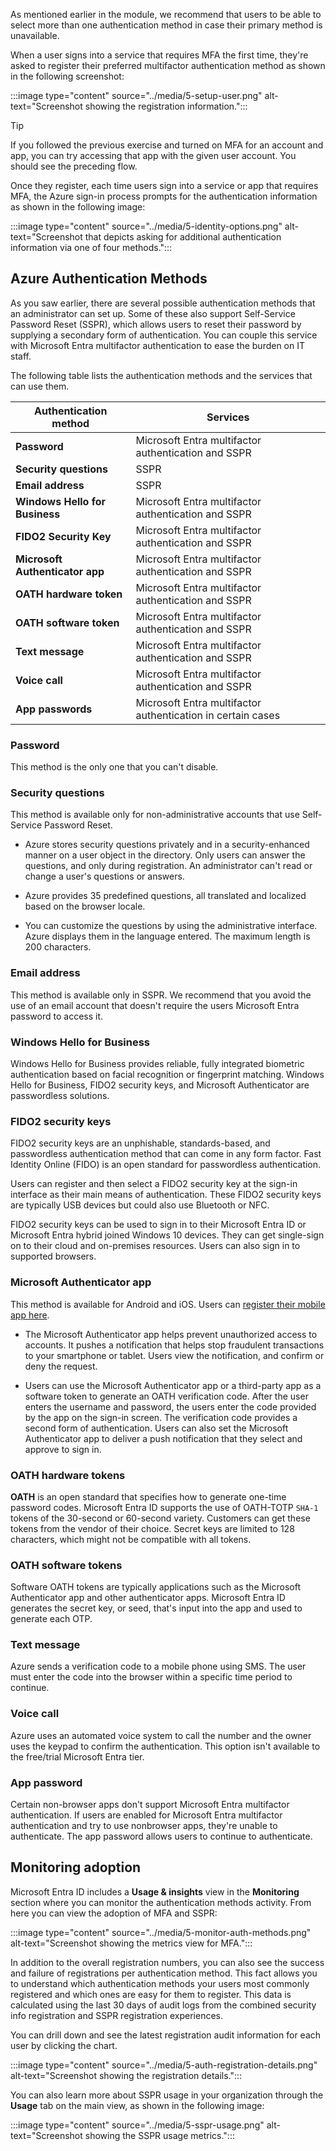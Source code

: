 As mentioned earlier in the module, we recommend that users to be able to select more than one authentication method in case their primary method is unavailable.

When a user signs into a service that requires MFA the first time, they're asked to register their preferred multifactor authentication method as shown in the following screenshot:

:::image type="content" source="../media/5-setup-user.png" alt-text="Screenshot showing the registration information.":::

> [!TIP]
> If you followed the previous exercise and turned on MFA for an account and app, you can try accessing that app with the given user account. You should see the preceding flow.

Once they register, each time users sign into a service or app that requires MFA, the Azure sign-in process prompts for the authentication information as shown in the following image:

:::image type="content" source="../media/5-identity-options.png" alt-text="Screenshot that depicts asking for additional authentication information via one of four methods.":::

## Azure Authentication Methods

As you saw earlier, there are several possible authentication methods that an administrator can set up. Some of these also support Self-Service Password Reset (SSPR), which allows users to reset their password by supplying a secondary form of authentication. You can couple this service with Microsoft Entra multifactor authentication to ease the burden on IT staff.

The following table lists the authentication methods and the services that can use them.

| Authentication method   | Services    |
|-------------------------|-------------|
| **Password**            | Microsoft Entra multifactor authentication and SSPR |
| **Security questions**  | SSPR |
| **Email address**       | SSPR |
| **Windows Hello for Business** |Microsoft Entra multifactor authentication and SSPR |
| **FIDO2 Security Key**  |Microsoft Entra multifactor authentication and SSPR |
| **Microsoft Authenticator app** |Microsoft Entra multifactor authentication and SSPR |
| **OATH hardware token** | Microsoft Entra multifactor authentication and SSPR |
| **OATH software token** | Microsoft Entra multifactor authentication and SSPR |
| **Text message**        | Microsoft Entra multifactor authentication and SSPR |
| **Voice call**          | Microsoft Entra multifactor authentication and SSPR |
| **App passwords**       | Microsoft Entra multifactor authentication in certain cases |

### Password

This method is the only one that you can't disable.

### Security questions

This method is available only for non-administrative accounts that use Self-Service Password Reset.

* Azure stores security questions privately and in a security-enhanced manner on a user object in the directory. Only users can answer the questions, and only during registration. An administrator can't read or change a user's questions or answers.

* Azure provides 35 predefined questions, all translated and localized based on the browser locale.

* You can customize the questions by using the administrative interface. Azure displays them in the language entered. The maximum length is 200 characters.

### Email address

This method is available only in SSPR. We recommend that you avoid the use of an email account that doesn't require the users Microsoft Entra password to access it.

### Windows Hello for Business

Windows Hello for Business provides reliable, fully integrated biometric authentication based on facial recognition or fingerprint matching. Windows Hello for Business, FIDO2 security keys, and Microsoft Authenticator are passwordless solutions.

### FIDO2 security keys

FIDO2 security keys are an unphishable, standards-based, and passwordless authentication method that can come in any form factor. Fast Identity Online (FIDO) is an open standard for passwordless authentication.

Users can register and then select a FIDO2 security key at the sign-in interface as their main means of authentication. These FIDO2 security keys are typically USB devices but could also use Bluetooth or NFC.

FIDO2 security keys can be used to sign in to their Microsoft Entra ID or Microsoft Entra hybrid joined Windows 10 devices. They can get single-sign on to their cloud and on-premises resources. Users can also sign in to supported browsers.

### Microsoft Authenticator app

This method is available for Android and iOS. Users can [register their mobile app here](https://aka.ms/mfasetup).

* The Microsoft Authenticator app helps prevent unauthorized access to accounts. It pushes a notification that helps stop fraudulent transactions to your smartphone or tablet. Users view the notification, and confirm or deny the request.

* Users can use the Microsoft Authenticator app or a third-party app as a software token to generate an OATH verification code. After the user enters the username and password, the users enter the code provided by the app on the sign-in screen. The verification code provides a second form of authentication. Users can also set the Microsoft Authenticator app to deliver a push notification that they select and approve to sign in.

### OATH hardware tokens

**OATH** is an open standard that specifies how to generate one-time password codes. Microsoft Entra ID supports the use of OATH-TOTP `SHA-1` tokens of the 30-second or 60-second variety. Customers can get these tokens from the vendor of their choice. Secret keys are limited to 128 characters, which might not be compatible with all tokens.

### OATH software tokens

Software OATH tokens are typically applications such as the Microsoft Authenticator app and other authenticator apps. Microsoft Entra ID generates the secret key, or seed, that's input into the app and used to generate each OTP.

### Text message

Azure sends a verification code to a mobile phone using SMS. The user must enter the code into the browser within a specific time period to continue.

### Voice call

Azure uses an automated voice system to call the number and the owner uses the keypad to confirm the authentication. This option isn't available to the free/trial Microsoft Entra tier.

### App password

Certain non-browser apps don't support Microsoft Entra multifactor authentication. If users are enabled for Microsoft Entra multifactor authentication and try to use nonbrowser apps, they're unable to authenticate. The app password allows users to continue to authenticate.

## Monitoring adoption

Microsoft Entra ID includes a **Usage & insights** view in the **Monitoring** section where you can monitor the authentication methods activity. From here you can view the adoption of MFA and SSPR:

:::image type="content" source="../media/5-monitor-auth-methods.png" alt-text="Screenshot showing the metrics view for MFA.":::

In addition to the overall registration numbers, you can also see the success and failure of registrations per authentication method. This fact allows you to understand which authentication methods your users most commonly registered and which ones are easy for them to register. This data is calculated using the last 30 days of audit logs from the combined security info registration and SSPR registration experiences.

You can drill down and see the latest registration audit information for each user by clicking the chart.

:::image type="content" source="../media/5-auth-registration-details.png" alt-text="Screenshot showing the registration details.":::

You can also learn more about SSPR usage in your organization through the **Usage** tab on the main view, as shown in the following image:

:::image type="content" source="../media/5-sspr-usage.png" alt-text="Screenshot showing the SSPR usage metrics.":::
